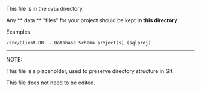 This file is in the `data` directory.

Any ** data ** "files" for your project should be kept **in this directory**.

Examples
```
/src/Client.DB  - Database Schema project(s) (sqlproj)
```

---
NOTE: 

This file is a placeholder, used to preserve directory structure in Git.

This file does not need to be edited.
